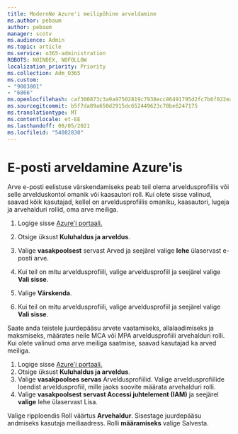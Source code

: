 ```yaml
---
title: ModernNe Azure'i meilipõhine arveldamine
ms.author: pebaum
author: pebaum
manager: scotv
ms.audience: Admin
ms.topic: article
ms.service: o365-administration
ROBOTS: NOINDEX, NOFOLLOW
localization_priority: Priority
ms.collection: Adm_O365
ms.custom:
- "9003801"
- "6866"
ms.openlocfilehash: caf300873c3a9a97502819c7938ecc86491795d2fc7b6f022ead5d38ca965b8c
ms.sourcegitcommit: b5f7da89a650d2915dc652449623c78be6247175
ms.translationtype: MT
ms.contentlocale: et-EE
ms.lasthandoff: 08/05/2021
ms.locfileid: "54082830"
---
```

# <a name="email-invoicing-in-azure"></a>E-posti arveldamine Azure'is

Arve e-posti eelistuse värskendamiseks peab teil olema arveldusprofiilis või selle arvelduskontol omanik või kaasautori roll. Kui olete sisse valinud, saavad kõik kasutajad, kellel on arveldusprofiilis omaniku, kaasautori, lugeja ja arvehalduri rollid, oma arve meiliga.

1. Logige sisse [Azure'i portaali.](https://portal.azure.com/)
2. Otsige üksust **Kuluhaldus ja arveldus**.
3. Valige **vasakpoolsest** servast Arved ja seejärel valige **lehe** ülaservast e-posti arve.
4. Kui teil on mitu arveldusprofiili, valige arveldusprofiil ja seejärel valige **Vali sisse**.

5. Valige **Värskenda**.
6. Kui teil on mitu arveldusprofiili, valige arveldusprofiil ja seejärel valige **Vali sisse**.

Saate anda teistele juurdepääsu arvete vaatamiseks, allalaadimiseks ja maksmiseks, määrates neile MCA või MPA arveldusprofiili arvehalduri rolli. Kui olete valinud oma arve meiliga saatmise, saavad kasutajad ka arved meiliga.

1. Logige sisse [Azure'i portaali.](https://portal.azure.com/)
2. Otsige üksust **Kuluhaldus ja arveldus**.
3. Valige **vasakpoolses servas** Arveldusprofiilid. Valige arveldusprofiilide loendist arveldusprofiil, mille jaoks soovite määrata arvehalduri rolli.
4. Valige **vasakpoolsest servast Accessi juhtelement (IAM)** ja seejärel **valige** lehe ülaservast Lisa.

Valige ripploendis Roll väärtus **Arvehaldur**. Sisestage juurdepääsu andmiseks kasutaja meiliaadress. Rolli **määramiseks** valige Salvesta.
